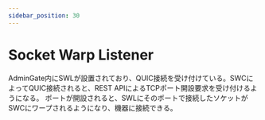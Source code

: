 ```yaml
---
sidebar_position: 30
---
```

# Socket Warp Listener
AdminGate内にSWLが設置されており、QUIC接続を受け付けている。SWCによってQUIC接続されると、REST APIによるTCPポート開設要求を受け付けるようになる。
ポートが開設されると、SWLにそのポートで接続したソケットがSWCにワープされるようになり、機器に接続できる。